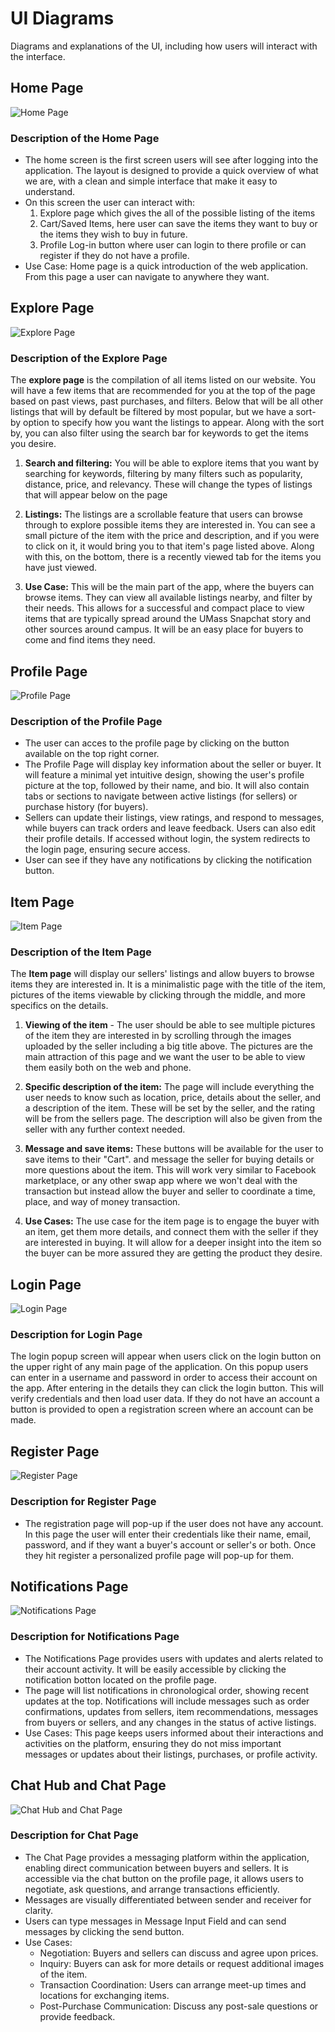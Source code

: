 # UI Diagrams

Diagrams and explanations of the UI, including how users will interact with the interface.

## Home Page

![Home Page]()

### Description of the Home Page
- The home screen is the first screen users will see after logging into the application. The layout is designed to provide a quick overview of what we are, with a clean and simple interface that make it easy to understand.
- On this screen the user can interact with:
  1. Explore page which gives the all of the possible listing of the items
  2. Cart/Saved Items, here user can save the items they want to buy or the items they wish to buy in future.
  3. Profile Log-in button where user can login to there profile or can register if they do not have a profile.
- Use Case: Home page is a quick introduction of the web application. From this page a user can navigate to anywhere they want.

## Explore Page

![Explore Page](Images/ExplorePage.png)

### Description of the Explore Page
The **explore page** is the compilation of all items listed on our website. You will have a few items that are recommended for you at the top of the page based on past views, past purchases, and filters. Below that will be all other listings that will by default be filtered by most popular, but we have a sort-by option to specify how you want the listings to appear. Along with the sort by, you can also filter using the search bar for keywords to get the items you desire.
1. **Search and filtering:** You will be able to explore items that you want by searching for keywords, filtering by many filters such as popularity, distance, price, and relevancy. These will change the types of listings that will appear below on the page

2. **Listings:** The listings are a scrollable feature that users can browse through to explore possible items they are interested in. You can see a small picture of the item with the price and description, and if you were to click on it, it would bring you to that item's page listed above. Along with this, on the bottom, there is a recently viewed tab for the items you have just viewed.

3. **Use Case:** This will be the main part of the app, where the buyers can browse items. They can view all available listings nearby, and filter by their needs. This allows for a successful and compact place to view items that are typically spread around the UMass Snapchat story and other sources around campus. It will be an easy place for buyers to come and find items they need.

## Profile Page

![Profile Page](Images/ProfilePage.png)

### Description of the Profile Page
- The user can acces to the profile page by clicking on the button available on the top right corner.
- The Profile Page will display key information about the seller or buyer. It will feature a minimal yet intuitive design, showing the user's profile picture at the top, followed by their name, and bio. It will also contain tabs or sections to navigate between active listings (for sellers) or purchase history (for buyers).
- Sellers can update their listings, view ratings, and respond to messages, while buyers can track orders and leave feedback. Users can also edit their profile details. If accessed without login, the system redirects to the login page, ensuring secure access.
- User can see if they have any notifications by clicking the notification button.
  

## Item Page

![Item Page]()

### Description of the Item Page
The **Item page** will display our sellers' listings and allow buyers to browse items they are interested in. It is a minimalistic page with the title of the item, pictures of the items viewable by clicking through the middle, and more specifics on the details.
1. **Viewing of the item** - The user should be able to see multiple pictures of the item they are interested in by scrolling through the images uploaded by the seller including a big title above. The pictures are the main attraction of this page and we want the user to be able to view them easily both on the web and phone.

2. **Specific description of the item:** The page will include everything the user needs to know such as location, price, details about the seller, and a description of the item. These will be set by the seller, and the rating will be from the sellers page. The description will also be given from the seller with any further context needed.

3. **Message and save items:** These buttons will be available for the user to save items to their "Cart". and message the seller for buying details or more questions about the item. This will work very similar to Facebook marketplace, or any other swap app where we won't deal with the transaction but instead allow the buyer and seller to coordinate a time, place, and way of money transaction.

4. **Use Cases:** The use case for the item page is to engage the buyer with an item, get them more details, and connect them with the seller if they are interested in buying. It will allow for a deeper insight into the item so the buyer can be more assured they are getting the product they desire.

## Login Page

![Login Page](Images/LoginPage.png)

### Description for Login Page
The login popup screen will appear when users click on the login button on the upper right of any main page of the application.
On this popup users can enter in a username and password in order to access their account on the app. After entering in the details they can click the login button. This will verify credentials and then load user data. If they do not have an account a button is provided to open a registration screen where an account can be made.

## Register Page

![Register Page](Images/RegisterPage.png)

### Description for Register Page
- The registration page will pop-up if the user does not have any account. In this page the user will enter their credentials like their name, email, password, and if they want a buyer's account or seller's or both. Once they hit register a personalized profile page will pop-up for them. 

## Notifications Page

![Notifications Page](Images/NotificationsPage.png)

### Description for Notifications Page
- The Notifications Page provides users with updates and alerts related to their account activity. It will be easily accessible by clicking the notification botton located on the profile page.
- The page will list notifications in chronological order, showing recent updates at the top. Notifications will include messages such as order confirmations, updates from sellers, item recommendations, messages from buyers or sellers, and any changes in the status of active listings.
- Use Cases: This page keeps users informed about their interactions and activities on the platform, ensuring they do not miss important messages or updates about their listings, purchases, or profile activity.

## Chat Hub and Chat Page

![Chat Hub and Chat Page](Images/ChatPages.png)

### Description for Chat Page

- The Chat Page provides a messaging platform within the application, enabling direct communication between buyers and sellers. It is accessible via the chat button on the profile page, it allows users to negotiate, ask questions, and arrange transactions efficiently.
- Messages are visually differentiated between sender and receiver for clarity.
- Users can type messages in Message Input Field and can send messages by clicking the send button.
- Use Cases:
  - Negotiation: Buyers and sellers can discuss and agree upon prices.
  - Inquiry: Buyers can ask for more details or request additional images of the item.
  - Transaction Coordination: Users can arrange meet-up times and locations for exchanging items.
  - Post-Purchase Communication: Discuss any post-sale questions or provide feedback.
